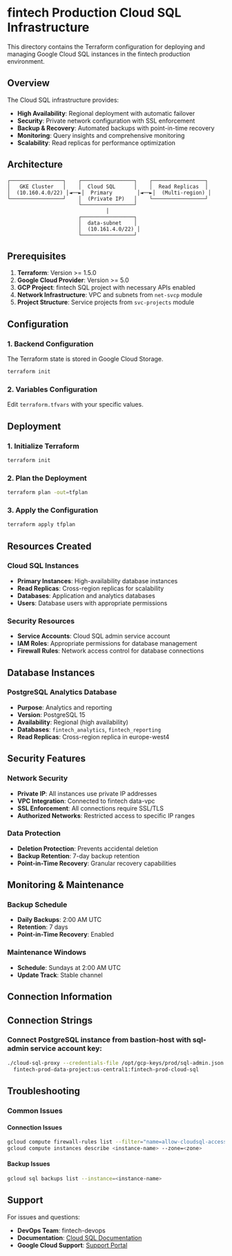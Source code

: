 # fintech Production Cloud SQL Infrastructure

This directory contains the Terraform configuration for deploying and managing Google Cloud SQL instances in the fintech production environment.

## Overview

The Cloud SQL infrastructure provides:

- **High Availability**: Regional deployment with automatic failover
- **Security**: Private network configuration with SSL enforcement
- **Backup & Recovery**: Automated backups with point-in-time recovery
- **Monitoring**: Query insights and comprehensive monitoring
- **Scalability**: Read replicas for performance optimization

## Architecture

```
┌─────────────────┐    ┌─────────────────┐    ┌─────────────────┐
│   GKE Cluster   │    │  Cloud SQL      │    │  Read Replicas  │
│  (10.160.4.0/22) │◄──►│  Primary        │◄──►│  (Multi-region) │
└─────────────────┘    │  (Private IP)   │    └─────────────────┘
                       └─────────────────┘
                                │
                       ┌─────────────────┐
                       │  data-subnet    │
                       │  (10.161.4.0/22) │
                       └─────────────────┘
```

## Prerequisites

1. **Terraform**: Version >= 1.5.0
2. **Google Cloud Provider**: Version >= 5.0
3. **GCP Project**: fintech SQL project with necessary APIs enabled
4. **Network Infrastructure**: VPC and subnets from `net-svcp` module
5. **Project Structure**: Service projects from `svc-projects` module

## Configuration

### 1. Backend Configuration

The Terraform state is stored in Google Cloud Storage.

```bash
terraform init
```

### 2. Variables Configuration

Edit `terraform.tfvars` with your specific values.

## Deployment

### 1. Initialize Terraform

```bash
terraform init
```

### 2. Plan the Deployment

```bash
terraform plan -out=tfplan
```

### 3. Apply the Configuration

```bash
terraform apply tfplan
```

## Resources Created

### Cloud SQL Instances

- **Primary Instances**: High-availability database instances
- **Read Replicas**: Cross-region replicas for scalability
- **Databases**: Application and analytics databases
- **Users**: Database users with appropriate permissions

### Security Resources

- **Service Accounts**: Cloud SQL admin service account
- **IAM Roles**: Appropriate permissions for database management
- **Firewall Rules**: Network access control for database connections

## Database Instances

### PostgreSQL Analytics Database

- **Purpose**: Analytics and reporting
- **Version**: PostgreSQL 15
- **Availability**: Regional (high availability)
- **Databases**: `fintech_analytics`, `fintech_reporting`
- **Read Replicas**: Cross-region replica in europe-west4

## Security Features

### Network Security

- **Private IP**: All instances use private IP addresses
- **VPC Integration**: Connected to fintech data-vpc
- **SSL Enforcement**: All connections require SSL/TLS
- **Authorized Networks**: Restricted access to specific IP ranges

### Data Protection

- **Deletion Protection**: Prevents accidental deletion
- **Backup Retention**: 7-day backup retention
- **Point-in-Time Recovery**: Granular recovery capabilities

## Monitoring & Maintenance

### Backup Schedule

- **Daily Backups**: 2:00 AM UTC
- **Retention**: 7 days
- **Point-in-Time Recovery**: Enabled

### Maintenance Windows

- **Schedule**: Sundays at 2:00 AM UTC
- **Update Track**: Stable channel

## Connection Information

## Connection Strings

### Connect PostgreSQL instance from bastion-host with sql-admin service account key:

```bash
./cloud-sql-proxy --credentials-file /opt/gcp-keys/prod/sql-admin.json \
  fintech-prod-data-project:us-central1:fintech-prod-cloud-sql
```

## Troubleshooting

### Common Issues

#### Connection Issues

```bash
gcloud compute firewall-rules list --filter="name=allow-cloudsql-access"
gcloud compute instances describe <instance-name> --zone=<zone>
```

#### Backup Issues

```bash
gcloud sql backups list --instance=<instance-name>
```

## Support

For issues and questions:

- **DevOps Team**: fintech-devops
- **Documentation**: [Cloud SQL Documentation](https://cloud.google.com/sql/docs)
- **Google Cloud Support**: [Support Portal](https://cloud.google.com/support) 